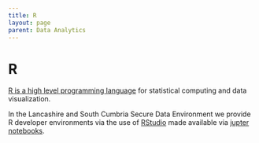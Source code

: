 ```yaml
---
title: R
layout: page
parent: Data Analytics
---
```


# R 
[R is a high level programming language](https://www.r-project.org/) for statistical computing and data visualization.

In the Lancashire and South Cumbria Secure Data Environment we provide R developer environments via the use of [RStudio](https://posit.co/products/open-source/rstudio/) made available via [jupter notebooks](https://jupyter.org/).